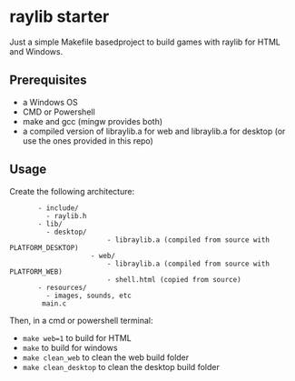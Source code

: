 # raylib starter

Just a simple Makefile basedproject to build games with raylib for HTML and Windows.

## Prerequisites
- a Windows OS
- CMD or Powershell
- make and gcc (mingw provides both)
- a compiled version of libraylib.a for web and libraylib.a for desktop (or use the ones provided in this repo)

## Usage
Create the following architecture:
```
       - include/
         - raylib.h
       - lib/
         - desktop/
						- libraylib.a (compiled from source with PLATFORM_DESKTOP)
					- web/
						- libraylib.a (compiled from source with PLATFORM_WEB)
						- shell.html (copied from source)
       - resources/
         - images, sounds, etc
        main.c
```
Then, in a cmd or powershell terminal:
- `make web=1` to build for HTML
- `make` to build for windows
- `make clean_web` to clean the web build folder
- `make clean_desktop` to clean the desktop build folder